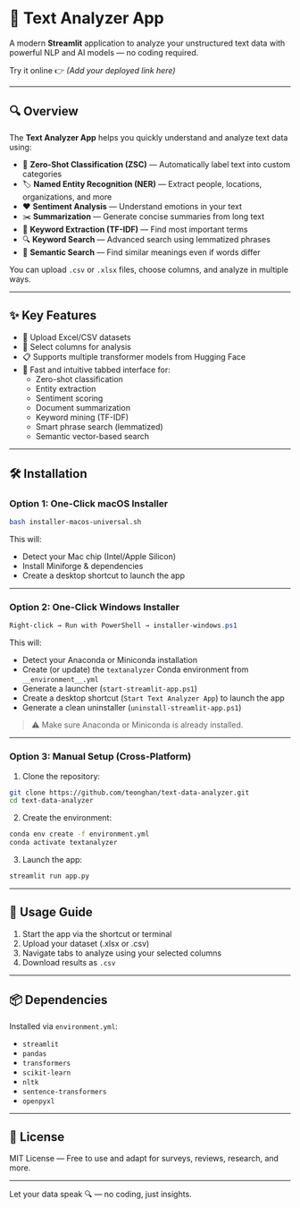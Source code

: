 # 🧠 Text Analyzer App

A modern **Streamlit** application to analyze your unstructured text data with powerful NLP and AI models — no coding required.

Try it online 👉 *(Add your deployed link here)*

---

## 🔍 Overview

The **Text Analyzer App** helps you quickly understand and analyze text data using:

- 🧠 **Zero-Shot Classification (ZSC)** — Automatically label text into custom categories
- 🏷️ **Named Entity Recognition (NER)** — Extract people, locations, organizations, and more
- ❤️ **Sentiment Analysis** — Understand emotions in your text
- ✂️ **Summarization** — Generate concise summaries from long text
- 🔑 **Keyword Extraction (TF-IDF)** — Find most important terms
- 🔍 **Keyword Search** — Advanced search using lemmatized phrases
- 🤝 **Semantic Search** — Find similar meanings even if words differ

You can upload `.csv` or `.xlsx` files, choose columns, and analyze in multiple ways.

---

## ✨ Key Features

- 📁 Upload Excel/CSV datasets
- 🔄 Select columns for analysis
- 📋 Supports multiple transformer models from Hugging Face
- 🚀 Fast and intuitive tabbed interface for:
  - Zero-shot classification
  - Entity extraction
  - Sentiment scoring
  - Document summarization
  - Keyword mining (TF-IDF)
  - Smart phrase search (lemmatized)
  - Semantic vector-based search

---

## 🛠 Installation

### Option 1: One-Click macOS Installer

```bash
bash installer-macos-universal.sh
```

This will:
- Detect your Mac chip (Intel/Apple Silicon)
- Install Miniforge & dependencies
- Create a desktop shortcut to launch the app

---

### Option 2: One-Click Windows Installer

```powershell
Right-click → Run with PowerShell → installer-windows.ps1
```

This will:
- Detect your Anaconda or Miniconda installation
- Create (or update) the `textanalyzer` Conda environment from `__environment__.yml`
- Generate a launcher (`start-streamlit-app.ps1`)
- Create a desktop shortcut (`Start Text Analyzer App`) to launch the app
- Generate a clean uninstaller (`uninstall-streamlit-app.ps1`)

> ⚠️ Make sure Anaconda or Miniconda is already installed.

---

### Option 3: Manual Setup (Cross-Platform)

1. Clone the repository:

```bash
git clone https://github.com/teonghan/text-data-analyzer.git
cd text-data-analyzer
```

2. Create the environment:

```bash
conda env create -f environment.yml
conda activate textanalyzer
```

3. Launch the app:

```bash
streamlit run app.py
```

---

## 🧾 Usage Guide

1. Start the app via the shortcut or terminal
2. Upload your dataset (.xlsx or .csv)
3. Navigate tabs to analyze using your selected columns
4. Download results as `.csv`

---

## 📦 Dependencies

Installed via `environment.yml`:

- `streamlit`
- `pandas`
- `transformers`
- `scikit-learn`
- `nltk`
- `sentence-transformers`
- `openpyxl`

---

## 📃 License

MIT License — Free to use and adapt for surveys, reviews, research, and more.

---

Let your data speak 🔍 — no coding, just insights.
